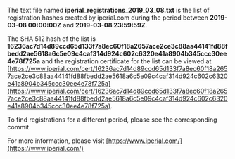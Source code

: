 The text file named **iperial_registrations_2019_03_08.txt** is the list of registration hashes created by iperial.com during the period between **2019-03-08 00:00:00Z** and **2019-03-08 23:59:59Z**.

The SHA 512 hash of the list is **16236ac7d14d89ccd65d133f7a8ec60f18a2657ace2ce3c88aa44141fd88fbedd2ae5618a6c5e09c4caf314d924c602c6320e41a8904b345ccc30ee4e78f725a** and the registration certificate for the list can be viewed at [https://www.iperial.com/cert/16236ac7d14d89ccd65d133f7a8ec60f18a2657ace2ce3c88aa44141fd88fbedd2ae5618a6c5e09c4caf314d924c602c6320e41a8904b345ccc30ee4e78f725a](https://www.iperial.com/cert/16236ac7d14d89ccd65d133f7a8ec60f18a2657ace2ce3c88aa44141fd88fbedd2ae5618a6c5e09c4caf314d924c602c6320e41a8904b345ccc30ee4e78f725a).

To find registrations for a different period, please see the corresponding commit.

For more information, please visit [https://www.iperial.com/](https://www.iperial.com/)
